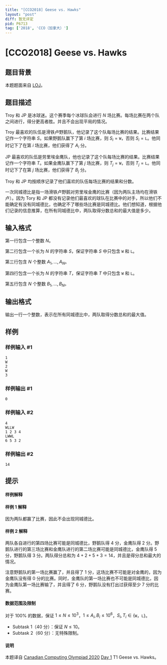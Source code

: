 ```yaml
---
title: "[CCO2018] Geese vs. Hawks"
layout: "post"
diff: 暂无评定
pid: P6713
tag: ['2018', 'CCO（加拿大）']
---
```

# [CCO2018] Geese vs. Hawks
## 题目背景

本题题面来自 [LOJ](https://loj.ac/p/3514)。
## 题目描述

Troy 和 JP 是冰球迷。这个赛季每个冰球队会进行 $N$ 场比赛。每场比赛在两个队之间进行，得分更高者胜。并且不会出现平局的情况。

Troy 最喜欢的队伍是滑铁卢野鹅队，他记录了这个队每场比赛的结果。比赛结果记作一个字符串 $S$。如果野鹅队赢下了第 $i$ 场比赛，则 $S_i=\texttt{W}$，否则 $S_i=\texttt{L}$。他同时记下了在第 $i$ 场比赛，他们获得了 $A_i$ 分。

JP 最喜欢的队伍是劳里埃金鹰队，他也记录了这个队每场比赛的结果。比赛结果记作一个字符串 $T$。如果金鹰队赢下了第 $j$ 场比赛，则 $T_j=\texttt{W}$，否则 $T_j=\texttt{L}$。他同时记下了在第 $j$ 场比赛，他们获得了 $B_j$ 分。

Troy 和 JP 均按顺序记录了他们喜欢的队伍每场比赛的结果和分数。

一次同城德比是指一场滑铁卢野鹅对劳里埃金鹰的比赛（因为两队主场均在滑铁卢）。因为 Tory 和 JP 都没有记录他们最喜欢的球队在比赛中的对手，所以他们不能确定有没有同城德比，也确定不了哪些场比赛是同城德比。他们想知道，根据他们记录的信息推算，在所有同城德比中，两队取得分数总和的最大值是多少。
## 输入格式

第一行包含一个整数 $N$。

第二行包含一个长为 $N$ 的字符串 $S$，保证字符串 $S$ 中只包含 $\texttt{W}$ 和 $\texttt{L}$。

第三行包含 $N$ 个整数 $A_1,\ldots ,A_N$。

第四行包含一个长为 $N$ 的字符串 $T$，保证字符串 $T$ 中只包含 $\texttt{W}$ 和 $\texttt{L}$。

第五行包含 $N$ 个整数 $B_1,\ldots ,B_N$。
## 输出格式

输出一行一个整数，表示在所有同城德比中，两队取得分数总和的最大值。
## 样例

### 样例输入 #1
```
1
W
2
W
3
```
### 样例输出 #1
```
0
```
### 样例输入 #2
```
4
WLLW
1 2 3 4
LWWL
6 5 3 2
```
### 样例输出 #2
```
14
```
## 提示

#### 样例解释
#### 样例 1 解释
因为两队都赢了比赛，因此不会出现同城德比。
#### 样例 2 解释
两队各自进行的第四场比赛可能是同城德比，野鹅队得 $4$ 分，金鹰队得 $2$ 分。野鹅队进行的第三场比赛和金鹰队进行的第二场比赛可能是同城德比，金鹰队得 $5$ 分，野鹅队得 $3$ 分。两队得分总和为 $4 + 2 + 5 + 3 = 14$，并且是得分总和最大的情况。

注意野鹅队的第一场比赛赢了，并且得了 $1$ 分，这场比赛不可能是对金鹰的，因为金鹰队没有得 $0$ 分的比赛。同时，金鹰队的第一场比赛也不可能是同城德比，因为金鹰队第一场比赛输了，并且得了 $6$ 分，野鹅队没有打出过获得至少 $7$ 分的比赛。

#### 数据范围及限制
对于 $100\%$ 的数据，保证 $1\le N\le 10^3$，$1\le A_i,B_i\le 10^6$，$S_i,T_i\in\{$`W`，`L`$\}$。
- Subtask 1（$40$ 分）：保证 $N\le 10$。
- Subtask 2（$60$ 分）：无特殊限制。
#### 说明
本题译自 [Canadian Computing Olympiad 2020](https://cemc.math.uwaterloo.ca/contests/computing/2018/) [Day 1](https://cemc.math.uwaterloo.ca/contests/computing/2018/stage%202/day1.pdf) T1 Geese vs. Hawks。
